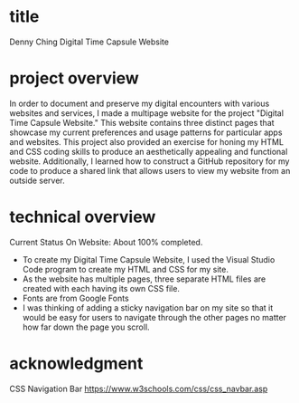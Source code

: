# title
Denny Ching Digital Time Capsule Website
# project overview
In order to document and preserve my digital encounters with various websites and
services, I made a multipage website for the project "Digital Time Capsule Website."
This website contains three distinct pages that showcase my current preferences and
usage patterns for particular apps and websites. This project also provided an exercise
for honing my HTML and CSS coding skills to produce an aesthetically appealing and
functional website. Additionally, I learned how to construct a GitHub repository for my
code to produce a shared link that allows users to view my website from an outside
server.
# technical overview
Current Status On Website: About 100% completed.
- To create my Digital Time Capsule Website, I used the Visual Studio Code
program to create my HTML and CSS for my site.
- As the website has multiple pages, three separate HTML files are created with
each having its own CSS file.
- Fonts are from Google Fonts
- I was thinking of adding a sticky navigation bar on my site so that it would be
easy for users to navigate through the other pages no matter how far down the
page you scroll.

# acknowledgment

CSS Navigation Bar https://www.w3schools.com/css/css_navbar.asp